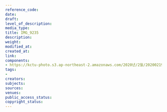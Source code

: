 ```yaml
---
reference_code: 
date: 
draft: 
level_of_description: 
media_type: 
title: IMG_9235
description: 
weight: 
modified_at: 
created_at: 
link: 
components:
- https://kctu-photo.s3.ap-northeast-2.amazonaws.com/2020년/2월/20200219_양대노총+특별연장근로+확대+철회+기자회견/IMG_9235.jpg
tags:
- 
creators: 
subjects: 
sources: 
venues: 
public_access_status: 
copyright_status: 
---
```

